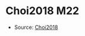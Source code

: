 <a name="material" />

# Choi2018 M22
<script type="application/ld+json">
  {
    "@context": "https://schema.org/",
    "@type": "ChemicalSubstance",
    "http://purl.org/dc/terms/conformsTo":
      {
        "@type": "CreativeWork",
        "@id": "https://bioschemas.org/profiles/ChemicalSubstance/0.4-RELEASE/"
      },
    "@id": "https://egonw.github.io/nanowiki/nanowiki533.html#material",
    "name": "Choi2018 M22",
    "sameAs": "http://127.0.0.1/mediawiki/index.php/Special:URIResolver/Choi2018_M22"
  }
</script>


* Source: [Choi2018](Choi2018.md)
